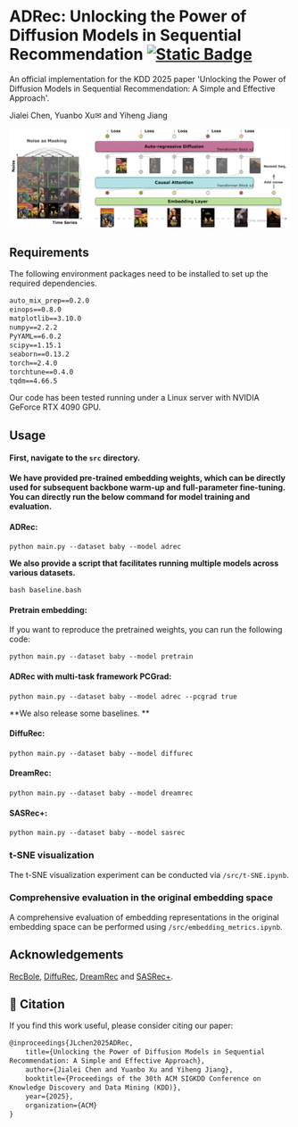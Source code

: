 # ADRec: Unlocking the Power of Diffusion Models in Sequential Recommendation [![Static Badge](https://img.shields.io/badge/Cite--us-007ec6?style=flat-square&logo=google-scholar&logoColor=white)](#-citation) 

An official implementation for the  KDD 2025 paper 'Unlocking the Power of Diffusion Models in Sequential Recommendation: A Simple and Effective Approach'. 

Jialei Chen, Yuanbo Xu✉ and Yiheng Jiang

<img src="README.assets/overview.svg" alt="overview" style="zoom:150%;" />

## Requirements

The following environment packages need to be installed to set up the required dependencies.

```
auto_mix_prep==0.2.0
einops==0.8.0
matplotlib==3.10.0
numpy==2.2.2
PyYAML==6.0.2
scipy==1.15.1
seaborn==0.13.2
torch==2.4.0
torchtune==0.4.0
tqdm==4.66.5
```

Our code has been tested running under a Linux server with NVIDIA GeForce RTX 4090 GPU. 

## Usage

#### **First, navigate to the `src` directory.**

**We have provided pre-trained embedding weights, which can be directly used for subsequent backbone warm-up and full-parameter fine-tuning. You can directly run the below command for model training and evaluation.**

#### ADRec:

```
python main.py --dataset baby --model adrec
```

**We also provide a script that facilitates running multiple models across various datasets.**

```
bash baseline.bash
```

#### Pretrain embedding:

If you want to reproduce the pretrained weights, you can run the following code:

```
python main.py --dataset baby --model pretrain
```

#### ADRec with multi-task framework PCGrad:

```
python main.py --dataset baby --model adrec --pcgrad true
```



**We also release some baselines. **

#### DiffuRec:

```
python main.py --dataset baby --model diffurec
```

#### DreamRec:

```
python main.py --dataset baby --model dreamrec
```

#### SASRec+:

```
python main.py --dataset baby --model sasrec
```



### t-SNE visualization

The t-SNE visualization experiment can be conducted via `/src/t-SNE.ipynb`.

### Comprehensive evaluation in the original embedding space

A comprehensive evaluation of embedding representations in the original embedding space can be performed using `/src/embedding_metrics.ipynb`.

## Acknowledgements

[RecBole](https://recbole.io/), [DiffuRec](https://github.com/WHUIR/DiffuRec), [DreamRec](https://github.com/YangZhengyi98/DreamRec) and [SASRec+](https://github.com/antklen/sasrec-bert4rec-recsys23).

## 📄 Citation

If you find this work useful, please consider citing our paper:

```
@inproceedings{JLchen2025ADRec,
	title={Unlocking the Power of Diffusion Models in Sequential Recommendation: A Simple and Effective Approach},
	author={Jialei Chen and Yuanbo Xu and Yiheng Jiang},
	booktitle={Proceedings of the 30th ACM SIGKDD Conference on Knowledge Discovery and Data Mining (KDD)},
	year={2025},
	organization={ACM}
}
```

